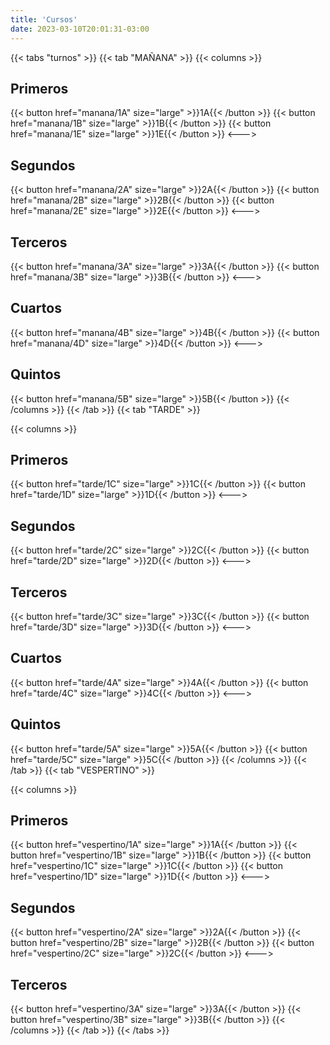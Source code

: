 ```yaml
---
title: 'Cursos'
date: 2023-03-10T20:01:31-03:00
---
```


{{< tabs "turnos" >}}
{{< tab "MAÑANA" >}}
{{< columns >}}

## Primeros

{{< button href="manana/1A" size="large" >}}1A{{< /button >}}
{{< button href="manana/1B" size="large" >}}1B{{< /button >}}
{{< button href="manana/1E" size="large" >}}1E{{< /button >}}
<--->

## Segundos

{{< button href="manana/2A" size="large" >}}2A{{< /button >}}
{{< button href="manana/2B" size="large" >}}2B{{< /button >}}
{{< button href="manana/2E" size="large" >}}2E{{< /button >}}
<--->

## Terceros

{{< button href="manana/3A" size="large" >}}3A{{< /button >}}
{{< button href="manana/3B" size="large" >}}3B{{< /button >}}
<--->

## Cuartos

{{< button href="manana/4B" size="large" >}}4B{{< /button >}}
{{< button href="manana/4D" size="large" >}}4D{{< /button >}}
<--->

## Quintos

{{< button href="manana/5B" size="large" >}}5B{{< /button >}}
{{< /columns >}}
{{< /tab >}}
{{< tab "TARDE" >}}

{{< columns >}}

## Primeros

{{< button href="tarde/1C" size="large" >}}1C{{< /button >}}
{{< button href="tarde/1D" size="large" >}}1D{{< /button >}}
<--->

## Segundos

{{< button href="tarde/2C" size="large" >}}2C{{< /button >}}
{{< button href="tarde/2D" size="large" >}}2D{{< /button >}}
<--->

## Terceros

{{< button href="tarde/3C" size="large" >}}3C{{< /button >}}
{{< button href="tarde/3D" size="large" >}}3D{{< /button >}}
<--->

## Cuartos

{{< button href="tarde/4A" size="large" >}}4A{{< /button >}}
{{< button href="tarde/4C" size="large" >}}4C{{< /button >}}
<--->

## Quintos

{{< button href="tarde/5A" size="large" >}}5A{{< /button >}}
{{< button href="tarde/5C" size="large" >}}5C{{< /button >}}
{{< /columns >}}
{{< /tab >}}
{{< tab "VESPERTINO" >}}

{{< columns >}}

## Primeros

{{< button href="vespertino/1A" size="large" >}}1A{{< /button >}}
{{< button href="vespertino/1B" size="large" >}}1B{{< /button >}}
{{< button href="vespertino/1C" size="large" >}}1C{{< /button >}}
{{< button href="vespertino/1D" size="large" >}}1D{{< /button >}}
<--->

## Segundos

{{< button href="vespertino/2A" size="large" >}}2A{{< /button >}}
{{< button href="vespertino/2B" size="large" >}}2B{{< /button >}}
{{< button href="vespertino/2C" size="large" >}}2C{{< /button >}}
<--->

## Terceros

{{< button href="vespertino/3A" size="large" >}}3A{{< /button >}}
{{< button href="vespertino/3B" size="large" >}}3B{{< /button >}}
{{< /columns >}}
{{< /tab >}}
{{< /tabs >}}

